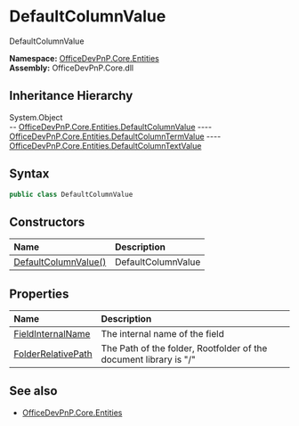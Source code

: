 # DefaultColumnValue
DefaultColumnValue  

**Namespace:** [OfficeDevPnP.Core.Entities](OfficeDevPnP.Core.Entities.md)  
**Assembly:** OfficeDevPnP.Core.dll  
## Inheritance Hierarchy
System.Object  
--  [OfficeDevPnP.Core.Entities.DefaultColumnValue](OfficeDevPnP.Core.Entities.DefaultColumnValue.md)
----  [OfficeDevPnP.Core.Entities.DefaultColumnTermValue](OfficeDevPnP.Core.Entities.DefaultColumnTermValue.md)
----  [OfficeDevPnP.Core.Entities.DefaultColumnTextValue](OfficeDevPnP.Core.Entities.DefaultColumnTextValue.md)
## Syntax
```C#
public class DefaultColumnValue
```
## Constructors
|**Name**|**Description**|
|:-----|:-----|
| [DefaultColumnValue()](OfficeDevPnP.Core.Entities.DefaultColumnValue.ctor1.md) |  DefaultColumnValue 
## Properties
|**Name**|**Description**|
|:-----|:-----|
| [FieldInternalName](OfficeDevPnP.Core.Entities.DefaultColumnValue.FieldInternalName.md) | The internal name of the field
| [FolderRelativePath](OfficeDevPnP.Core.Entities.DefaultColumnValue.FolderRelativePath.md) | The Path of the folder, Rootfolder of the document library is "/"
## See also
- [OfficeDevPnP.Core.Entities](OfficeDevPnP.Core.Entities.md)
